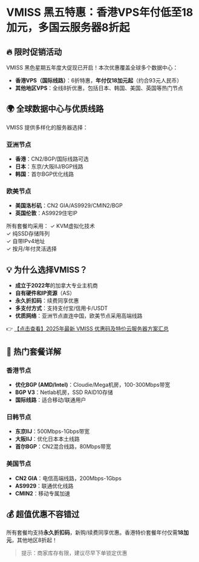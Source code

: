 # VMISS 黑五特惠：香港VPS年付低至18加元，多国云服务器8折起

## 🔥 限时促销活动

VMISS 黑色星期五年度大促现已开启！本次优惠覆盖全球多个数据中心：

- **香港VPS（国际线路）**：6折特惠，**年付仅18加元起**（约合93元人民币）
- **其他地区VPS**：全线8折优惠，包括日本、韩国、美国、英国等热门节点

## 🌍 全球数据中心与优质线路

VMISS 提供多样化的服务器选择：

### 亚洲节点
- **香港**：CN2/BGP/国际线路可选
- **日本**：东京/大阪IIJ/BGP线路
- **韩国**：首尔BGP优化线路

### 欧美节点
- **美国洛杉矶**：CN2 GIA/AS9929/CMIN2/BGP
- **英国伦敦**：AS9929住宅IP

所有套餐均采用：
✓ KVM虚拟化技术  
✓ 纯SSD存储阵列  
✓ 自带IPv4地址  
✓ 按月/年付灵活选择

## 💡 为什么选择VMISS？

- **成立于2022年**的加拿大专业主机商
- **自有硬件和IP资源**（AS）
- **永久折扣码**：续费同享优惠
- **多支付方式**：支持支付宝/信用卡/USDT
- **优质网络**：亚洲节点直连中国，欧美节点采用高端线路

👉 [【点击查看】2025年最新 VMISS 优惠码及特价云服务器方案汇总](https://bit.ly/Vmiss)

## 📌 热门套餐详解

### 香港节点
- **优化BGP (AMD/Intel)**：Cloudie/Mega机房，100-300Mbps带宽
- **BGP V3**：Netlab机房，SSD RAID10存储
- **国际线路**：适合移动/联通用户

### 日韩节点
- **东京IIJ**：500Mbps-1Gbps带宽
- **大阪IIJ**：优化日本本土线路
- **首尔BGP**：CN2混合线路，80Mbps带宽

### 美国节点
- **CN2 GIA**：电信高端线路，200Mbps-1Gbps
- **AS9929**：联通优化线路
- **CMIN2**：移动专属加速

## 💰 超值优惠不容错过

所有套餐均支持**永久折扣码**，新购/续费同享优惠。香港特价套餐年付仅需**18加元**，其他地区8折起！

> 提示：商家库存有限，建议尽早下单锁定优惠
